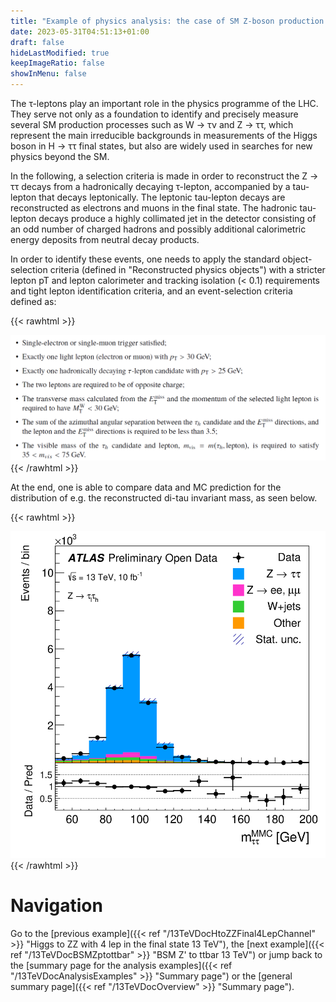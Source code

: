 ```yaml
---
title: "Example of physics analysis: the case of SM Z-boson production in the two-tau-lepton final state"
date: 2023-05-31T04:51:13+01:00
draft: false
hideLastModified: true
keepImageRatio: false
showInMenu: false
---
```


The τ-leptons play an important role in the physics programme of the LHC. They serve not only as a foundation to identify and precisely measure several SM production processes such as W → τν and Z → ττ, which represent the main irreducible backgrounds in measurements of the Higgs boson in H → ττ final states, but also are widely used in searches for new physics beyond the SM.

In the following, a selection criteria is made in order to reconstruct the Z → ττ decays from a hadronically decaying τ-lepton, accompanied by a tau-lepton that decays leptonically. The leptonic tau-lepton decays are reconstructed as electrons and muons in the final state. The hadronic tau-lepton decays produce a highly collimated jet in the detector consisting of an odd number of charged hadrons and possibly additional calorimetric energy deposits from neutral decay products.

In order to identify these events, one needs to apply the standard object-selection criteria (defined in "Reconstructed physics objects") with a stricter lepton pT and lepton calorimeter and tracking isolation (< 0.1) requirements and tight lepton identification criteria, and an event-selection criteria defined as:

{{< rawhtml >}}
<CENTER>
<img src="images/TT1.png" width="800" />
</CENTER>
{{< /rawhtml >}}

At the end, one is able to compare data and MC prediction for the distribution of e.g. the reconstructed di-tau invariant mass, as seen below.

{{< rawhtml >}}
<CENTER>
<img src="images/fig_10h.png" width="600" />
</CENTER>
{{< /rawhtml >}}

# Navigation
Go to the [previous example]({{< ref "/13TeVDocHtoZZFinal4LepChannel" >}} "Higgs to ZZ with 4 lep in the final state 13 TeV"), the [next example]({{< ref "/13TeVDocBSMZptottbar" >}} "BSM Z' to ttbar 13 TeV") or jump back to the [summary page for the analysis examples]({{< ref "/13TeVDocAnalysisExamples" >}} "Summary page") or the [general summary page]({{< ref "/13TeVDocOverview" >}} "Summary page").